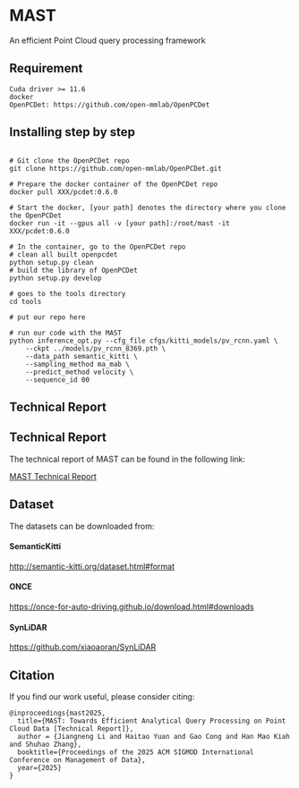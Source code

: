 # MAST
An efficient Point Cloud query processing framework

## Requirement
``` shell
Cuda driver >= 11.6
docker
OpenPCDet: https://github.com/open-mmlab/OpenPCDet
```

## Installing step by step
``` shell

# Git clone the OpenPCDet repo
git clone https://github.com/open-mmlab/OpenPCDet.git

# Prepare the docker container of the OpenPCDet repo
docker pull XXX/pcdet:0.6.0

# Start the docker, [your path] denotes the directory where you clone the OpenPCDet
docker run -it --gpus all -v [your path]:/root/mast -it XXX/pcdet:0.6.0

# In the container, go to the OpenPCDet repo
# clean all built openpcdet
python setup.py clean
# build the library of OpenPCDet
python setup.py develop

# goes to the tools directory
cd tools

# put our repo here

# run our code with the MAST
python inference_opt.py --cfg_file cfgs/kitti_models/pv_rcnn.yaml \
    --ckpt ../models/pv_rcnn_8369.pth \
    --data_path semantic_kitti \
    --sampling_method ma_mab \
    --predict_method velocity \
    --sequence_id 00 
```

## Technical Report
## Technical Report
The technical report of MAST can be found in the following link:

[MAST Technical Report](https://github.com/gravesprite/MAST/blob/main/MAST_technical_report.pdf)

## Dataset
The datasets can be downloaded from:
#### SemanticKitti
http://semantic-kitti.org/dataset.html#format

#### ONCE
https://once-for-auto-driving.github.io/download.html#downloads

#### SynLiDAR
https://github.com/xiaoaoran/SynLiDAR

## Citation
If you find our work useful, please consider citing:
``` shell
@inproceedings{mast2025,
  title={MAST: Towards Efficient Analytical Query Processing on Point Cloud Data [Technical Report]},
  author = {Jiangneng Li and Haitao Yuan and Gao Cong and Han Mao Kiah and Shuhao Zhang},
  booktitle={Proceedings of the 2025 ACM SIGMOD International Conference on Management of Data},
  year={2025}
}
```